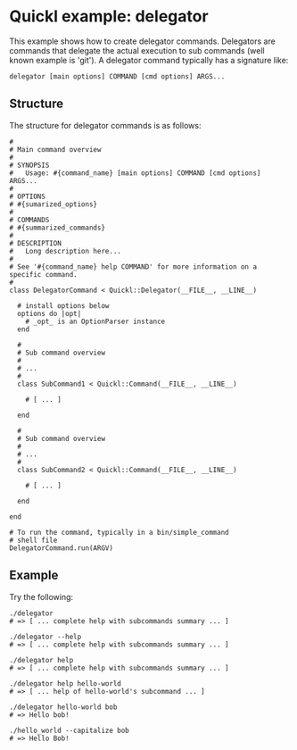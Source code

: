 # Quickl example: delegator

This example shows how to create delegator commands. Delegators are commands
that delegate the actual execution to sub commands (well known example is
'git'). A delegator command typically has a signature like:

    delegator [main options] COMMAND [cmd options] ARGS...

## Structure

The structure for delegator commands is as follows:

    #
    # Main command overview
    #
    # SYNOPSIS
    #   Usage: #{command_name} [main options] COMMAND [cmd options] ARGS...
    #
    # OPTIONS
    # #{sumarized_options}
    #
    # COMMANDS
    # #{summarized_commands}
    #
    # DESCRIPTION
    #   Long description here...
    #
    # See '#{command_name} help COMMAND' for more information on a specific command.
    #
    class DelegatorCommand < Quickl::Delegator(__FILE__, __LINE__)
    
      # install options below
      options do |opt|
        # _opt_ is an OptionParser instance
      end
      
      #
      # Sub command overview
      # 
      # ...
      #
      class SubCommand1 < Quickl::Command(__FILE__, __LINE__)
      
        # [ ... ]
      
      end
      
      #
      # Sub command overview
      # 
      # ...
      #
      class SubCommand2 < Quickl::Command(__FILE__, __LINE__)
      
        # [ ... ]
      
      end
      
    end 
    
    # To run the command, typically in a bin/simple_command 
    # shell file
    DelegatorCommand.run(ARGV)
    

## Example

Try the following:

    ./delegator
    # => [ ... complete help with subcommands summary ... ]
    
    ./delegator --help
    # => [ ... complete help with subcommands summary ... ]
    
    ./delegator help 
    # => [ ... complete help with subcommands summary ... ]
    
    ./delegator help hello-world 
    # => [ ... help of hello-world's subcommand ... ]

    ./delegator hello-world bob
    # => Hello bob!
    
    ./hello_world --capitalize bob
    # => Hello Bob!